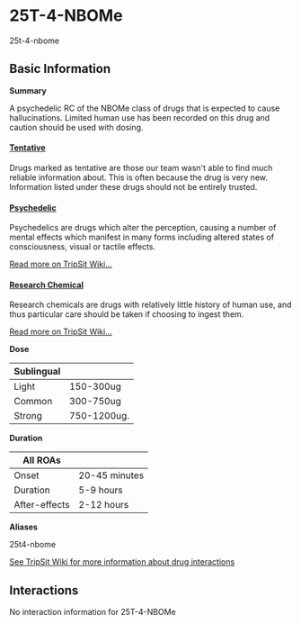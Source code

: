 # 25T-4-NBOMe

25t-4-nbome

## Basic Information

**Summary**

A psychedelic RC of the NBOMe class of drugs that is expected to cause hallucinations. Limited human use has been recorded on this drug and caution should be used with dosing.

#### [Tentative](/category/tentative)

Drugs marked as tentative are those our team wasn't able to find much reliable information about. This is often because the drug is very new. Information listed under these drugs should not be entirely trusted.

#### [Psychedelic](/category/psychedelic)

Psychedelics are drugs which alter the perception, causing a number of mental effects which manifest in many forms including altered states of consciousness, visual or tactile effects.

[Read more on TripSit Wiki...](#{category.wiki})

#### [Research Chemical](/category/research-chemical)

Research chemicals are drugs with relatively little history of human use, and thus particular care should be taken if choosing to ingest them.

[Read more on TripSit Wiki...](#{category.wiki})

**Dose**

| Sublingual |             |
| ---------- | ----------- |
| Light      | 150-300ug   |
| Common     | 300-750ug   |
| Strong     | 750-1200ug. |

**Duration**

| All ROAs      |               |
| ------------- | ------------- |
| Onset         | 20-45 minutes |
| Duration      | 5-9 hours     |
| After-effects | 2-12 hours    |

**Aliases**

25t4-nbome  

[See TripSit Wiki for more information about drug interactions](http://combo.tripsit.me/)

## Interactions

No interaction information for 25T-4-NBOMe